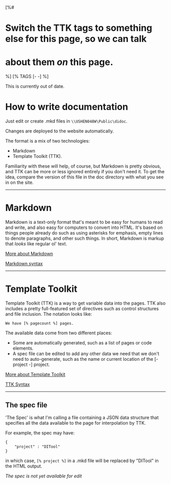 [%#
  # Switch the TTK tags to something else for this page, so we can talk
  # about them *on* this page.  
%] 
[% TAGS [- -] %]

<span class='error'>This is currently out of date.</span>

How to write documentation
==============================================================================

Just edit or create .mkd files in `\\USHEN048W\Public\didoc`. 

Changes are deployed to the website automatically.

The format is a mix of two technologies: 

* Markdown 
* Template Toolkit (TTK).

Familiarity with these will help, of course, but Markdown is pretty obvious,
and TTK can be more or less ignored entirely if you don't need it.  To get the
idea, compare the version of this file in the doc directory with what you see
in on the site.
  
------------------------------------------------------------------------------

Markdown
==============================================================================

Markdown is a text-only format that's meant to be easy for humans to read and
write, and also easy for computers to convert into HTML.  It's based on things
people already do such as using asterisks for emphasis, empty lines to denote
paragraphs, and other such things.  In short, Markdown is markup that *looks*
like regular ol' text.

[More about Markdown](http://daringfireball.net/projects/markdown/)

[Markdown syntax](http://daringfireball.net/projects/markdown/syntax)

------------------------------------------------------------------------------

Template Toolkit
==============================================================================

Template Toolkit (TTK) is a way to get variable data into the pages.  TTK also
includes a pretty full-featured set of directives such as control structures
and file inclusion.  The notation looks like:

    We have [% pagecount %] pages.

The available data come from two different places:

* Some are automatically generated, such as a list of pages or code elements.
* A spec file can be edited to add any other data we need that we
  don't need to auto-generate, such as the name or current location of the
  [- project -] project.

[More about Template Toolkit](http://www.template-toolkit.org/docs/manual/Intro.html)

[TTK Syntax](http://www.template-toolkit.org/docs/manual/Syntax.html)

------------------------------------------------------------------------------

The spec file
------------------------------------------------------------------------------

'The Spec' is what I'm calling a file containing a JSON data structure that
specifies all the data available to the page for interpolation by TTK.  

For example, the spec may have:

    {
        "project" : "DITool"
    }

in which case, `[% project %]` in a .mkd file will be replaced by "DITool"
in the HTML output.

*The spec is not yet available for edit*
